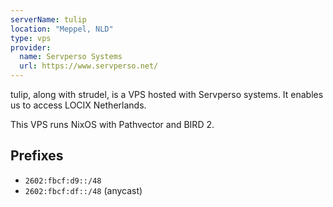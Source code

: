 ```yaml
---
serverName: tulip
location: "Meppel, NLD"
type: vps
provider:
  name: Servperso Systems
  url: https://www.servperso.net/
---
```


tulip, along with strudel, is a VPS hosted with Servperso systems. It enables us to access LOCIX Netherlands.

This VPS runs NixOS with Pathvector and BIRD 2.

## Prefixes

- `2602:fbcf:d9::/48`
- `2602:fbcf:df::/48` (anycast)
